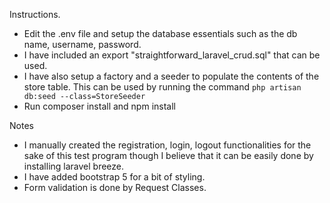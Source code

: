Instructions.
<ul>
    <li>Edit the .env file and setup the database essentials such as the db name, username, password.</li>
    <li>I have included an export "straightforward_laravel_crud.sql" that can be used.</li>
    <li>I have also setup a factory and a seeder to populate the contents of the store table. This can be used by running the command <code>php artisan db:seed --class=StoreSeeder</code></li>
    <li>Run composer install and npm install</li>
</ul>

Notes
<ul>
    <li>I manually created the registration, login, logout functionalities for the sake of this test program though I believe that it can be easily done by installing laravel breeze.</li>
    <li>I have added bootstrap 5 for a bit of styling.</li>
    <li>Form validation is done by Request Classes.</li>
</ul>
